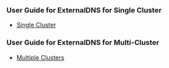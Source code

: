 ### User Guide for ExternalDNS for Single Cluster

* [Single Cluster](https://github.com/f5devcentral/f5-cis-docs/blob/main/user_guides/externaldns/single-cluster/README.md)

### User Guide for ExternalDNS for Multi-Cluster

* [Multiple Clusters](https://github.com/f5devcentral/f5-cis-docs/blob/main/user_guides/externaldns/multi-cluster/README.md)